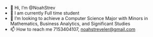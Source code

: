 - 👋 Hi, I’m @NoahStrev
- 👀 I am currently Full time student
- 💞️ I’m looking to achieve a Computer Science Major with Minors in Mathematics, Business Analytics, and Significant Studies 
- 📫 How to reach me 7153404107, noahstreveler@gmail.com

<!---
NoahStrev/NoahStrev is a ✨ special ✨ repository because its `README.md` (this file) appears on your GitHub profile.
You can click the Preview link to take a look at your changes.
--->
